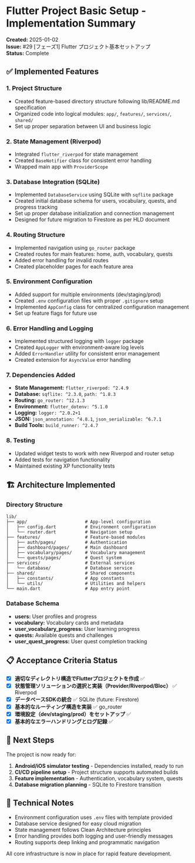 # Flutter Project Basic Setup - Implementation Summary

**Created:** 2025-01-02  
**Issue:** #29 [フェーズ1] Flutter プロジェクト基本セットアップ  
**Status:** Complete

## ✅ Implemented Features

### 1. Project Structure
- Created feature-based directory structure following lib/README.md specification
- Organized code into logical modules: `app/`, `features/`, `services/`, `shared/`
- Set up proper separation between UI and business logic

### 2. State Management (Riverpod)
- Integrated `flutter_riverpod` for state management
- Created `BaseNotifier` class for consistent error handling
- Wrapped main app with `ProviderScope`

### 3. Database Integration (SQLite)
- Implemented `DatabaseService` using SQLite with `sqflite` package
- Created initial database schema for users, vocabulary, quests, and progress tracking
- Set up proper database initialization and connection management
- Designed for future migration to Firestore as per HLD document

### 4. Routing Structure
- Implemented navigation using `go_router` package
- Created routes for main features: home, auth, vocabulary, quests
- Added error handling for invalid routes
- Created placeholder pages for each feature area

### 5. Environment Configuration
- Added support for multiple environments (dev/staging/prod)
- Created `.env` configuration files with proper `.gitignore` setup
- Implemented `AppConfig` class for centralized configuration management
- Set up feature flags for future use

### 6. Error Handling and Logging
- Implemented structured logging with `logger` package
- Created `AppLogger` with environment-aware log levels
- Added `ErrorHandler` utility for consistent error management
- Created extension for `AsyncValue` error handling

### 7. Dependencies Added
- **State Management:** `flutter_riverpod: ^2.4.9`
- **Database:** `sqflite: ^2.3.0`, `path: ^1.8.3`
- **Routing:** `go_router: ^12.1.3`
- **Environment:** `flutter_dotenv: ^5.1.0`
- **Logging:** `logger: ^2.0.2+1`
- **JSON:** `json_annotation: ^4.8.1`, `json_serializable: ^6.7.1`
- **Build Tools:** `build_runner: ^2.4.7`

### 8. Testing
- Updated widget tests to work with new Riverpod and router setup
- Added tests for navigation functionality
- Maintained existing XP functionality tests

## 🏗️ Architecture Implemented

### Directory Structure
```
lib/
├── app/                      # App-level configuration
│   ├── config.dart           # Environment configuration
│   └── router.dart           # Navigation setup
├── features/                 # Feature-based modules
│   ├── auth/pages/           # Authentication
│   ├── dashboard/pages/      # Main dashboard
│   ├── vocabulary/pages/     # Vocabulary management
│   └── quests/pages/         # Quest system
├── services/                 # External services
│   └── database/             # Database service
├── shared/                   # Shared components
│   ├── constants/            # App constants
│   └── utils/                # Utilities and helpers
└── main.dart                 # App entry point
```

### Database Schema
- **users:** User profiles and progress
- **vocabulary:** Vocabulary cards and metadata
- **user_vocabulary_progress:** User learning progress
- **quests:** Available quests and challenges
- **user_quest_progress:** User quest completion tracking

## 📋 Acceptance Criteria Status

- [x] **適切なディレクトリ構造でFlutterプロジェクトを作成** ✅
- [x] **状態管理ソリューションの選択と実装（Provider/Riverpod/Bloc）** ✅ Riverpod
- [x] **データベースSDKの統合** ✅ SQLite (future: Firestore)
- [x] **基本的なルーティング構造を実装** ✅ go_router
- [x] **環境設定（dev/staging/prod）をセットアップ** ✅
- [x] **基本的なエラーハンドリングとログ記録** ✅

## 🚀 Next Steps

The project is now ready for:
1. **Android/iOS simulator testing** - Dependencies installed, ready to run
2. **CI/CD pipeline setup** - Project structure supports automated builds
3. **Feature implementation** - Authentication, vocabulary system, quests
4. **Database migration planning** - SQLite to Firestore transition

## 📝 Technical Notes

- Environment configuration uses `.env` files with template provided
- Database service designed for easy cloud migration
- State management follows Clean Architecture principles
- Error handling provides both logging and user-friendly messages
- Routing supports deep linking and programmatic navigation

All core infrastructure is now in place for rapid feature development.